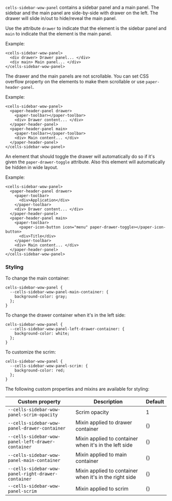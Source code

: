 `cells-sidebar-wow-panel` contains a sidebar panel and a main panel.  The sidebar
and the main panel are side-by-side with drawer on the left.
The drawer will slide in/out to hide/reveal the main panel.

Use the attribute `drawer` to indicate that the element is the sidebar panel and
`main` to indicate that the element is the main panel.

Example:

    <cells-sidebar-wow-panel>
      <div drawer> Drawer panel... </div>
      <div main> Main panel... </div>
    </cells-sidebar-wow-panel>

The drawer and the main panels are not scrollable.  You can set CSS overflow
property on the elements to make them scrollable or use `paper-header-panel`.

Example:

    <cells-sidebar-wow-panel>
      <paper-header-panel drawer>
        <paper-toolbar></paper-toolbar>
        <div> Drawer content... </div>
      </paper-header-panel>
      <paper-header-panel main>
        <paper-toolbar></paper-toolbar>
        <div> Main content... </div>
      </paper-header-panel>
    </cells-sidebar-wow-panel>

An element that should toggle the drawer will automatically do so if it's
given the `paper-drawer-toggle` attribute.  Also this element will automatically
be hidden in wide layout.

Example:

    <cells-sidebar-wow-panel>
      <paper-header-panel drawer>
        <paper-toolbar>
          <div>Application</div>
        </paper-toolbar>
        <div> Drawer content... </div>
      </paper-header-panel>
      <paper-header-panel main>
        <paper-toolbar>
          <paper-icon-button icon="menu" paper-drawer-toggle></paper-icon-button>
          <div>Title</div>
        </paper-toolbar>
        <div> Main content... </div>
      </paper-header-panel>
    </cells-sidebar-wow-panel>

### Styling

To change the main container:

    cells-sidebar-wow-panel {
      --cells-sidebar-wow-panel-main-container: {
        background-color: gray;
      };
    }

To change the drawer container when it's in the left side:

    cells-sidebar-wow-panel {
      --cells-sidebar-wow-panel-left-drawer-container: {
        background-color: white;
      };
    }

To customize the scrim:

    cells-sidebar-wow-panel {
      --cells-sidebar-wow-panel-scrim: {
        background-color: red;
      };
    }

The following custom properties and mixins are available for styling:

Custom property | Description | Default
----------------|-------------|----------
`--cells-sidebar-wow-panel-scrim-opacity` | Scrim opacity | 1
`--cells-sidebar-wow-panel-drawer-container` | Mixin applied to drawer container | {}
`--cells-sidebar-wow-panel-left-drawer-container` | Mixin applied to container when it's in the left side | {}
`--cells-sidebar-wow-panel-main-container` | Mixin applied to main container | {}
`--cells-sidebar-wow-panel-right-drawer-container` | Mixin applied to container when it's in the right side | {}
`--cells-sidebar-wow-panel-scrim` | Mixin applied to scrim | {}

